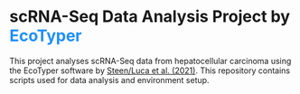 # scRNA-Seq Data Analysis Project by <font style="color:DodgerBlue;">EcoTyper</font>


This project analyses scRNA-Seq data from hepatocellular carcinoma using the EcoTyper software by [Steen/Luca et al. (2021)](https://www.cell.com/cancer-cell/fulltext/S1535-6108(21)00451-7). This repository contains scripts used for data analysis and environment setup. 